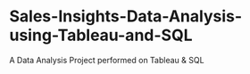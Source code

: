 # Sales-Insights-Data-Analysis-using-Tableau-and-SQL
A Data Analysis Project performed on Tableau &amp; SQL
